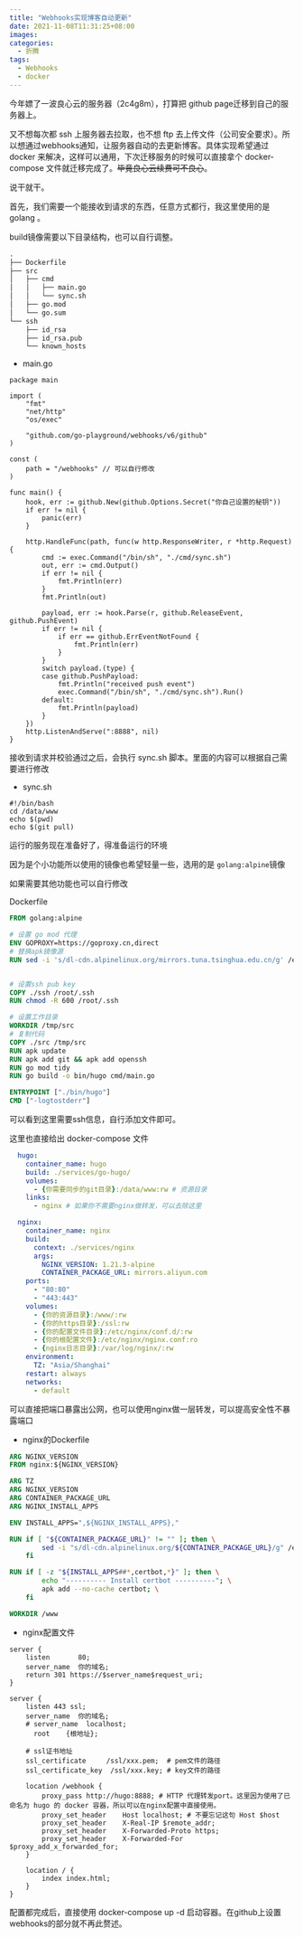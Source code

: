 ```yaml
---
title: "Webhooks实现博客自动更新"
date: 2021-11-08T11:31:25+08:00
images:
categories:
  - 折腾
tags: 
  - Webhooks
  - docker
---
```




今年嫖了一波良心云的服务器（2c4g8m），打算把 github page迁移到自己的服务器上。

又不想每次都 ssh 上服务器去拉取，也不想 ftp 去上传文件（公司安全要求）。所以想通过webhooks通知，让服务器自动的去更新博客。具体实现希望通过 docker 来解决，这样可以通用，下次迁移服务的时候可以直接拿个 docker-compose 文件就迁移完成了。~~毕竟良心云续费可不良心~~。

说干就干。

首先，我们需要一个能接收到请求的东西，任意方式都行，我这里使用的是 golang 。

build镜像需要以下目录结构，也可以自行调整。

```tex
.
├── Dockerfile
├── src
│   ├── cmd
│   │   ├── main.go
│   │   └── sync.sh
│   ├── go.mod
│   └── go.sum
└── ssh
    ├── id_rsa
    ├── id_rsa.pub
    └── known_hosts
```

* main.go

```golang
package main

import (
	"fmt"
	"net/http"
	"os/exec"

	"github.com/go-playground/webhooks/v6/github"
)

const (
	path = "/webhooks" // 可以自行修改
)

func main() {
	hook, err := github.New(github.Options.Secret("你自己设置的秘钥"))
	if err != nil {
		panic(err)
	}

	http.HandleFunc(path, func(w http.ResponseWriter, r *http.Request) {
		cmd := exec.Command("/bin/sh", "./cmd/sync.sh")
		out, err := cmd.Output()
		if err != nil {
			fmt.Println(err)
		}
		fmt.Println(out)

		payload, err := hook.Parse(r, github.ReleaseEvent, github.PushEvent)
		if err != nil {
			if err == github.ErrEventNotFound {
				fmt.Println(err)
			}
		}
		switch payload.(type) {
		case github.PushPayload:
			fmt.Println("received push event")
			exec.Command("/bin/sh", "./cmd/sync.sh").Run()
		default:
			fmt.Println(payload)
		}
	})
	http.ListenAndServe(":8888", nil)
}

```

接收到请求并校验通过之后，会执行 sync.sh 脚本。里面的内容可以根据自己需要进行修改

* sync.sh

```shell
#!/bin/bash
cd /data/www
echo $(pwd)
echo $(git pull)
```

运行的服务现在准备好了，得准备运行的环境

因为是个小功能所以使用的镜像也希望轻量一些，选用的是 ```golang:alpine```镜像

如果需要其他功能也可以自行修改

Dockerfile

```dockerfile
FROM golang:alpine

# 设置 go mod 代理
ENV GOPROXY=https://goproxy.cn,direct
# 替换apk镜像源
RUN sed -i 's/dl-cdn.alpinelinux.org/mirrors.tuna.tsinghua.edu.cn/g' /etc/apk/repositories


# 设置ssh pub key
COPY ./ssh /root/.ssh
RUN chmod -R 600 /root/.ssh

# 设置工作目录
WORKDIR /tmp/src
# 复制代码
COPY ./src /tmp/src
RUN apk update
RUN apk add git && apk add openssh
RUN go mod tidy
RUN go build -o bin/hugo cmd/main.go 

ENTRYPOINT ["./bin/hugo"]
CMD ["-logtostderr"]
```

可以看到这里需要ssh信息，自行添加文件即可。

这里也直接给出 docker-compose 文件

```yaml
  hugo:
    container_name: hugo
    build: ./services/go-hugo/
    volumes:
      - {你需要同步的git目录}:/data/www:rw # 资源目录
    links: 
      - nginx # 如果你不需要nginx做转发，可以去除这里

  nginx:
    container_name: nginx
    build:
      context: ./services/nginx
      args:
        NGINX_VERSION: 1.21.3-alpine
        CONTAINER_PACKAGE_URL: mirrors.aliyun.com
    ports:
      - "80:80"
      - "443:443"
    volumes:
      - {你的资源目录}:/www/:rw
      - {你的https目录}:/ssl:rw
      - {你的配置文件目录}:/etc/nginx/conf.d/:rw
      - {你的根配置文件}:/etc/nginx/nginx.conf:ro
      - {nginx日志目录}:/var/log/nginx/:rw
    environment:
      TZ: "Asia/Shanghai"
    restart: always
    networks:
      - default


```

可以直接把端口暴露出公网，也可以使用nginx做一层转发，可以提高安全性不暴露端口

* nginx的Dockerfile

```dockerfile
ARG NGINX_VERSION
FROM nginx:${NGINX_VERSION}

ARG TZ
ARG NGINX_VERSION
ARG CONTAINER_PACKAGE_URL
ARG NGINX_INSTALL_APPS

ENV INSTALL_APPS=",${NGINX_INSTALL_APPS},"

RUN if [ "${CONTAINER_PACKAGE_URL}" != "" ]; then \
        sed -i "s/dl-cdn.alpinelinux.org/${CONTAINER_PACKAGE_URL}/g" /etc/apk/repositories; \
    fi

RUN if [ -z "${INSTALL_APPS##*,certbot,*}" ]; then \
        echo "---------- Install certbot ----------"; \
        apk add --no-cache certbot; \
    fi

WORKDIR /www

```

* nginx配置文件

```nginx
server {
    listen       80;
    server_name  你的域名;
    return 301 https://$server_name$request_uri;
}

server {
    listen 443 ssl;
    server_name  你的域名;
    # server_name  localhost;
	  root    {根地址};

    # ssl证书地址
    ssl_certificate     /ssl/xxx.pem;  # pem文件的路径
    ssl_certificate_key  /ssl/xxx.key; # key文件的路径

    location /webhook {
        proxy_pass http://hugo:8888; # HTTP 代理转发port。这里因为使用了已命名为 hugo 的 docker 容器，所以可以在nginx配置中直接使用。
        proxy_set_header    Host localhost; # 不要忘记这句 Host $host
        proxy_set_header    X-Real-IP $remote_addr;
        proxy_set_header    X-Forwarded-Proto https;
        proxy_set_header    X-Forwarded-For $proxy_add_x_forwarded_for;
    }

    location / {
        index index.html;
    }
}
```

配置都完成后，直接使用 docker-compose up -d 启动容器。在github上设置webhooks的部分就不再此赘述。